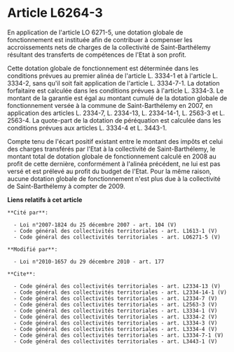 # Article L6264-3

En application de l'article LO 6271-5, une dotation globale de fonctionnement est instituée afin de contribuer à compenser
les accroissements nets de charges de la collectivité de Saint-Barthélemy résultant des transferts de compétences de l'Etat à
son profit. 

Cette dotation globale de fonctionnement est déterminée dans les conditions prévues au premier alinéa de l'article L. 3334-1
et à l'article L. 3334-2, sans qu'il soit fait application de l'article L. 3334-7-1. La dotation forfaitaire est calculée
dans les conditions prévues à l'article L. 3334-3. Le montant de la garantie est égal au montant cumulé de la dotation
globale de fonctionnement versée à la commune de Saint-Barthélemy en 2007, en application des articles L. 2334-7, L. 2334-13,
L. 2334-14-1, L. 2563-3 et L. 2563-4. La quote-part de la dotation de péréquation est calculée dans les conditions prévues
aux articles L. 3334-4 et L. 3443-1. 

Compte tenu de l'écart positif existant entre le montant des impôts et celui des charges transférés par l'Etat à la
collectivité de Saint-Barthélemy, le montant total de dotation globale de fonctionnement calculé en 2008 au profit de cette
dernière, conformément à l'alinéa précédent, ne lui est pas versé et est prélevé au profit du budget de l'Etat. Pour la même
raison, aucune dotation globale de fonctionnement n'est plus due à la collectivité de Saint-Barthélemy à compter de 2009.

**Liens relatifs à cet article**

	**Cité par**:

	  - Loi n°2007-1824 du 25 décembre 2007 - art. 104 (V)
	  - Code général des collectivités territoriales - art. L1613-1 (V)
	  - Code général des collectivités territoriales - art. LO6271-5 (V)

	**Modifié par**:

	  - Loi n°2010-1657 du 29 décembre 2010 - art. 177

	**Cite**:

	  - Code général des collectivités territoriales - art. L2334-13 (V)
	  - Code général des collectivités territoriales - art. L2334-14-1 (V)
	  - Code général des collectivités territoriales - art. L2334-7 (V)
	  - Code général des collectivités territoriales - art. L2563-3 (V)
	  - Code général des collectivités territoriales - art. L3334-1 (V)
	  - Code général des collectivités territoriales - art. L3334-2 (V)
	  - Code général des collectivités territoriales - art. L3334-3 (V)
	  - Code général des collectivités territoriales - art. L3334-4 (V)
	  - Code général des collectivités territoriales - art. L3334-7-1 (V)
	  - Code général des collectivités territoriales - art. L3443-1 (V)
